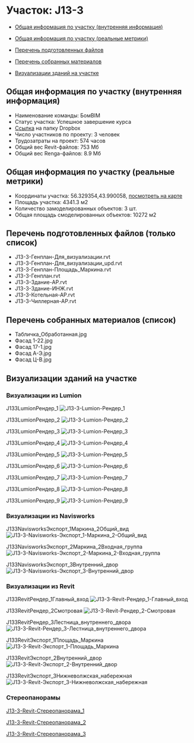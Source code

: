 # Участок: J13-3

* [Общая информация по участку (внутренняя информация)](#Chapter1)

* [Общая информация по участку (реальные метрики)](#Chapter2)

* [Перечень подготовленных файлов](#Chapter3)

* [Перечень собранных материалов](#Chapter4)

* [Визуализации зданий на участке](#Chapter6)

## <a id="Chapter1"></a> Общая информация по участку (внутренняя информация)
+ Наименование команды: БомBIM
+ Статус участка: Успешное завершение курса
+ [Ссылка](https://www.dropbox.com/sh/wvvgv1nw1iqred9/AACvpGIHeXUp1z_JIy_AWyi_a/J13_3?dl=0) на папку Dropbox
+ Число участников по проекту: 3 человек
+ Трудозатраты на проект: 574 часов
+ Общий вес Revit-файлов: 753 Мб
+ Общий вес Renga-файлов: 8.9 Мб
## <a id="Chapter2"></a> Общая информация по участку (реальные метрики)
+ Координаты участка: 56.329354,43.990058, [посмотреть на карте](https://yandex.ru/maps/47/nizhny-novgorod/?ll=43.990058%2C56.329354&z=19)
+ Площадь участка: 4341.3 м2
+ Количество замоделированных объектов: 3 шт.
+ Общая площадь смоделированных объектов: 10272 м2
## <a id="Chapter3"></a> Перечень подготовленных файлов (только список)
+ J13-3-Генплан-Для_визуализации.rvt
+ J13-3-Генплан-Для_визуализации_upd.rvt
+ J13-3-Генплан-Площадь_Маркина.rvt
+ J13-3-Генплан.rvt
+ J13-3-Здание-АР.rvt
+ J13-3-Здание-ИНЖ.rvt
+ J13-3-Котельная-АР.rvt
+ J13-3-Чиллерная-АР.rvt
## <a id="Chapter4"></a> Перечень собранных материалов (список)
+ Табличка_Обработанная.jpg
+ Фасад 1-22.jpg
+ Фасад 17-1.jpg
+ Фасад А-Э.jpg
+ Фасад Ц-В.jpg
## <a id="Chapter6"></a> Визуализации зданий на участке
### Визуализации из Lumion
J133LumionРендер_1
![J13-3-Lumion-Рендер_1](/Images/J13_3/J13-3-Lumion-Рендер_1_Compressed.jpg)

J133LumionРендер_2
![J13-3-Lumion-Рендер_2](/Images/J13_3/J13-3-Lumion-Рендер_2_Compressed.jpg)

J133LumionРендер_3
![J13-3-Lumion-Рендер_3](/Images/J13_3/J13-3-Lumion-Рендер_3_Compressed.jpg)

J133LumionРендер_4
![J13-3-Lumion-Рендер_4](/Images/J13_3/J13-3-Lumion-Рендер_4_Compressed.jpg)

J133LumionРендер_5
![J13-3-Lumion-Рендер_5](/Images/J13_3/J13-3-Lumion-Рендер_5_Compressed.jpg)

J133LumionРендер_6
![J13-3-Lumion-Рендер_6](/Images/J13_3/J13-3-Lumion-Рендер_6_Compressed.jpg)

J133LumionРендер_7
![J13-3-Lumion-Рендер_7](/Images/J13_3/J13-3-Lumion-Рендер_7_Compressed.jpg)

J133LumionРендер_8
![J13-3-Lumion-Рендер_8](/Images/J13_3/J13-3-Lumion-Рендер_8_Compressed.jpg)

J133LumionРендер_9
![J13-3-Lumion-Рендер_9](/Images/J13_3/J13-3-Lumion-Рендер_9_Compressed.jpg)

### Визуализации из Navisworks
J133NavisworksЭкспорт_1Маркина_2Общий_вид
![J13-3-Navisworks-Экспорт_1-Маркина_2-Общий_вид](/Images/J13_3/J13-3-Navisworks-Экспорт_1-Маркина_2-Общий_вид_Compressed.jpg)

J133NavisworksЭкспорт_2Маркина_2Входная_группа
![J13-3-Navisworks-Экспорт_2-Маркина_2-Входная_группа](/Images/J13_3/J13-3-Navisworks-Экспорт_2-Маркина_2-Входная_группа_Compressed.jpg)

J133NavisworksЭкспорт_3Внутренний_двор
![J13-3-Navisworks-Экспорт_3-Внутренний_двор](/Images/J13_3/J13-3-Navisworks-Экспорт_3-Внутренний_двор_Compressed.jpg)

### Визуализации из Revit
J133RevitРендер_1Главный_вход
![J13-3-Revit-Рендер_1-Главный_вход](/Images/J13_3/J13-3-Revit-Рендер_1-Главный_вход_Compressed.jpg)

J133RevitРендер_2Смотровая
![J13-3-Revit-Рендер_2-Смотровая](/Images/J13_3/J13-3-Revit-Рендер_2-Смотровая_Compressed.jpg)

J133RevitРендер_3Лестница_внутреннего_двора
![J13-3-Revit-Рендер_3-Лестница_внутреннего_двора](/Images/J13_3/J13-3-Revit-Рендер_3-Лестница_внутреннего_двора_Compressed.jpg)

J133RevitЭкспорт_1Площадь_Маркина
![J13-3-Revit-Экспорт_1-Площадь_Маркина](/Images/J13_3/J13-3-Revit-Экспорт_1-Площадь_Маркина_Compressed.jpg)

J133RevitЭкспорт_2Внутренний_двор
![J13-3-Revit-Экспорт_2-Внутренний_двор](/Images/J13_3/J13-3-Revit-Экспорт_2-Внутренний_двор_Compressed.jpg)

J133RevitЭкспорт_3Нижневолжская_набережная
![J13-3-Revit-Экспорт_3-Нижневолжская_набережная](/Images/J13_3/J13-3-Revit-Экспорт_3-Нижневолжская_набережная_Compressed.jpg)

### Стереопанорамы
[J13-3-Revit-Стереопанорама_1](https://pano.autodesk.com/pano.html?url=jpgs/c499b55a-491a-4b9f-9cb5-7ee4f8374713&version=2)

[J13-3-Revit-Стереопанорама_2](https://pano.autodesk.com/pano.html?url=jpgs/32c9e8eb-0b7c-49df-a4fa-74271eed9de8&version=2)

[J13-3-Revit-Стереопанорама_3](https://pano.autodesk.com/pano.html?url=jpgs/9051dc11-9a83-4b0f-8169-52fbb47310a4&version=2)


